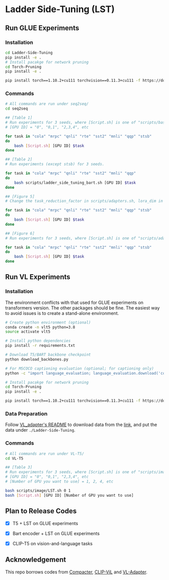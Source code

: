 # Ladder Side-Tuning (LST)

## Run GLUE Experiments

### Installation
```bash
cd Ladder-Side-Tuning
pip install -e .
# Install pacakge for network pruning
cd Torch-Pruning
pip install -e .

pip install torch==1.10.2+cu111 torchvision==0.11.3+cu111 -f https://download.pytorch.org/whl/torch_stable.html
```

### Commands

```bash
# All commands are run under seq2seq/
cd seq2seq

## [Table 1]
# Run experiments for 3 seeds, where [Script.sh] is one of "scripts/baseline.sh", "scripts/adapters.sh", "scripts/lora.sh", "scripts/bitfit.sh", "scripts/prompt-tuning.sh", "scripts/ladder_side_tuning_base.sh", "scripts/ladder_side_tuning_large.sh" and "scripts/ladder_side_tuning_3b.sh"
# [GPU ID] = "0", "0,1", "2,3,4", etc

for task in "cola" "mrpc" "qnli" "rte" "sst2" "mnli" "qqp" "stsb"
do
    bash [Script.sh] [GPU ID] $task
done

## [Table 2]
# Run experiments (except stsb) for 3 seeds.

for task in "cola" "mrpc" "qnli" "rte" "sst2" "mnli" "qqp" 
do
    bash scripts/ladder_side_tuning_bart.sh [GPU ID] $task
done

## [Figure 5]
# Change the task_reduction_factor in scripts/adapters.sh, lora_dim in scripts/lora.sh, r in scripts/ladder_side_tuning_base.sh to the target value, and run the codes with updated bash files.

for task in "cola" "mrpc" "qnli" "rte" "sst2" "mnli" "qqp" "stsb"
do
    bash [Script.sh] [GPU ID] $task
done

## [Figure 6]
# Run experiments for 3 seeds, where [Script.sh] is one of "scripts/adapters_freezing.sh", "scripts/lora_freezing.sh", "scripts/ladder_side_tuning_base_dropping.sh"

for task in "cola" "mrpc" "qnli" "rte" "sst2" "mnli" "qqp" "stsb"
do
    bash [Script.sh] [GPU ID] $task
done
```


## Run VL Experiments

### Installation
The environment conflicts with that used for GLUE experiments on transformers version. The other packages should be fine. The easiest way to avoid issues is to create a stand-alone environment.

```bash
# Create python environment (optional)
conda create -n vlt5 python=3.8
source activate vlt5

# Install python dependencies
pip install -r requirements.txt

# Download T5/BART backbone checkpoint
python download_backbones.py

# For MSCOCO captioning evaluation (optional; for captioning only)
python -c "import language_evaluation; language_evaluation.download('coco')"

# Install pacakge for network pruning
cd Torch-Pruning
pip install -e .

pip install torch==1.10.2+cu111 torchvision==0.11.3+cu111 -f https://download.pytorch.org/whl/torch_stable.html
```

### Data Preparation

Follow [VL_adapter's README](https://github.com/ylsung/VL_adapter) to download data from the [link](https://drive.google.com/file/d/1O_RU1iFh_sbItZCTkOHUrbVIQQ_89Djj/view), and put the data under `./Ladder-Side-Tuning`.

### Commands
```bash
# All commands are run under VL-T5/
cd VL-T5

## [Table 3]
# Run experiments for 3 seeds, where [Script.sh] is one of "scripts/image/full_finetuning.sh", "scripts/image/adapter.sh", "scripts/image/lora.sh", "scripts/image/bitfit.sh", "scripts/image/prompt_tuning.sh", "scripts/image/LST.sh"
# [GPU ID] = "0", "0,1", "2,3,4", etc
# [Number of GPU you want to use] = 1, 2, 4, etc

bash scripts/image/LST.sh 0 1
bash [Script.sh] [GPU ID] [Number of GPU you want to use]
```


## Plan to Release Codes
- [x] T5 + LST on GLUE experiments
- [x] Bart encoder + LST on GLUE experiments
- [x] CLIP-T5 on vision-and-language tasks


## Acknowledgement

This repo borrows codes from [Compacter](https://github.com/rabeehk/compacter), [CLIP-ViL](https://github.com/clip-vil/CLIP-ViL) and [VL-Adapter](https://github.com/ylsung/VL_adapter).
